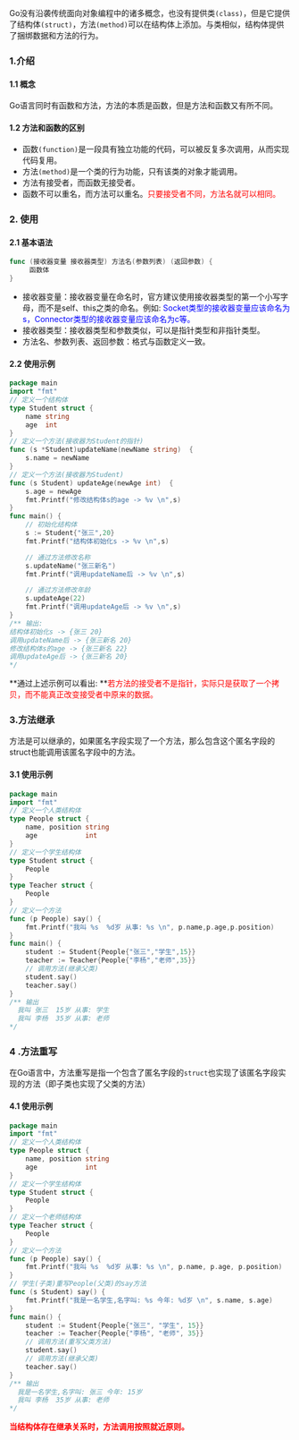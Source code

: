 Go没有沿袭传统面向对象编程中的诸多概念，也没有提供类`(class)`，但是它提供了结构体`(struct)`，方法`(method)`可以在结构体上添加。与类相似，结构体提供了捆绑数据和方法的行为。

### 1.介绍

#### 1.1 概念

Go语言同时有函数和方法，方法的本质是函数，但是方法和函数又有所不同。

#### 1.2 方法和函数的区别

- 函数`(function)`是一段具有独立功能的代码，可以被反复多次调用，从而实现代码复用。
- 方法`(method)`是一个类的行为功能，只有该类的对象才能调用。
- 方法有接受者，而函数无接受者。
- 函数不可以重名，而方法可以重名。<font color=red>只要接受者不同，方法名就可以相同。</font>

### 2. 使用

#### 2.1 基本语法

```go
func (接收器变量 接收器类型) 方法名(参数列表) (返回参数) {
     函数体
}
```

- 接收器变量：接收器变量在命名时，官方建议使用接收器类型的第一个小写字母，而不是self、this之类的命名。例如:  <font color=blue>Socket类型的接收器变量应该命名为s，Connector类型的接收器变量应该命名为c等。</font>
- 接收器类型：接收器类型和参数类似，可以是指针类型和非指针类型。
- 方法名、参数列表、返回参数：格式与函数定义一致。



#### 2.2 使用示例

```go
package main
import "fmt"
// 定义一个结构体
type Student struct {
	name string
	age  int
}
// 定义一个方法(接收器为Student的指针)
func (s *Student)updateName(newName string)  {
	s.name = newName
}
// 定义一个方法(接收器为Student)
func (s Student) updateAge(newAge int)  {
	s.age = newAge
	fmt.Printf("修改结构体s的age -> %v \n",s)
}
func main() {
	// 初始化结构体
	s := Student{"张三",20}
    fmt.Printf("结构体初始化s -> %v \n",s)

	// 通过方法修改名称
	s.updateName("张三新名")
	fmt.Printf("调用updateName后 -> %v \n",s)

	// 通过方法修改年龄
	s.updateAge(22)
	fmt.Printf("调用updateAge后 -> %v \n",s)
}
/** 输出:
结构体初始化s -> {张三 20} 
调用updateName后 -> {张三新名 20} 
修改结构体s的age -> {张三新名 22} 
调用updateAge后 -> {张三新名 20} 
*/
```

**通过上述示例可以看出: **<font color=red>若方法的接受者不是指针，实际只是获取了一个拷贝，而不能真正改变接受者中原来的数据。</font>

### 3.方法继承

方法是可以继承的，如果匿名字段实现了一个方法，那么包含这个匿名字段的struct也能调用该匿名字段中的方法。

#### 3.1 使用示例

```go
package main
import "fmt"
// 定义一个人类结构体
type People struct {
	name, position string
	age            int
}
// 定义一个学生结构体
type Student struct {
	People
}
type Teacher struct {
	People
}
// 定义一个方法
func (p People) say() {
	fmt.Printf("我叫 %s  %d岁 从事: %s \n", p.name,p.age,p.position)
}
func main() {
	student := Student{People{"张三","学生",15}}
	teacher := Teacher{People{"李杨","老师",35}}
	// 调用方法(继承父类)
	student.say()
	teacher.say()
}
/** 输出
  我叫 张三  15岁 从事: 学生 
  我叫 李杨  35岁 从事: 老师
*/
```

### 4 .方法重写

在Go语言中，方法重写是指一个包含了匿名字段的`struct`也实现了该匿名字段实现的方法（即子类也实现了父类的方法）

#### 4.1 使用示例

```go
package main
import "fmt"
// 定义一个人类结构体
type People struct {
	name, position string
	age            int
}
// 定义一个学生结构体
type Student struct {
	People
}
// 定义一个老师结构体
type Teacher struct {
	People
}
// 定义一个方法
func (p People) say() {
	fmt.Printf("我叫 %s  %d岁 从事: %s \n", p.name, p.age, p.position)
}
// 学生(子类)重写People(父类)的say方法
func (s Student) say() {
	fmt.Printf("我是一名学生,名字叫: %s 今年: %d岁 \n", s.name, s.age)
}
func main() {
	student := Student{People{"张三", "学生", 15}}
	teacher := Teacher{People{"李杨", "老师", 35}}
	// 调用方法(重写父类方法)
	student.say()
	// 调用方法(继承父类)
	teacher.say()
}
/** 输出
  我是一名学生,名字叫: 张三 今年: 15岁 
  我叫 李杨  35岁 从事: 老师 
*/
```

<font color=red>**当结构体存在继承关系时，方法调用按照就近原则。**</font>

